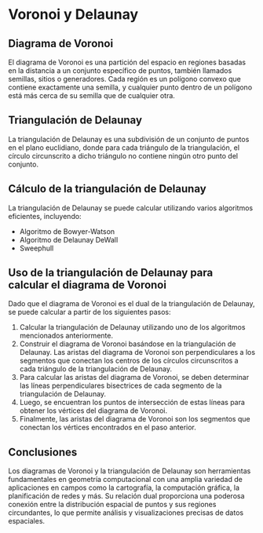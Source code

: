 # Voronoi y Delaunay

## Diagrama de Voronoi

El diagrama de Voronoi es una partición del espacio en regiones basadas en la distancia a un conjunto específico de puntos, también llamados semillas, sitios o generadores. Cada región es un polígono convexo que contiene exactamente una semilla, y cualquier punto dentro de un polígono está más cerca de su semilla que de cualquier otra.

## Triangulación de Delaunay

La triangulación de Delaunay es una subdivisión de un conjunto de puntos en el plano euclidiano, donde para cada triángulo de la triangulación, el círculo circunscrito a dicho triángulo no contiene ningún otro punto del conjunto.

## Cálculo de la triangulación de Delaunay

La triangulación de Delaunay se puede calcular utilizando varios algoritmos eficientes, incluyendo:

- Algoritmo de Bowyer-Watson
- Algoritmo de Delaunay DeWall
- Sweephull

## Uso de la triangulación de Delaunay para calcular el diagrama de Voronoi

Dado que el diagrama de Voronoi es el dual de la triangulación de Delaunay, se puede calcular a partir de los siguientes pasos:

1. Calcular la triangulación de Delaunay utilizando uno de los algoritmos mencionados anteriormente.
2. Construir el diagrama de Voronoi basándose en la triangulación de Delaunay. Las aristas del diagrama de Voronoi son perpendiculares a los segmentos que conectan los centros de los círculos circunscritos a cada triángulo de la triangulación de Delaunay.
3. Para calcular las aristas del diagrama de Voronoi, se deben determinar las líneas perpendiculares bisectrices de cada segmento de la triangulación de Delaunay.
4. Luego, se encuentran los puntos de intersección de estas líneas para obtener los vértices del diagrama de Voronoi.
5. Finalmente, las aristas del diagrama de Voronoi son los segmentos que conectan los vértices encontrados en el paso anterior.

## Conclusiones

Los diagramas de Voronoi y la triangulación de Delaunay son herramientas fundamentales en geometría computacional con una amplia variedad de aplicaciones en campos como la cartografía, la computación gráfica, la planificación de redes y más. Su relación dual proporciona una poderosa conexión entre la distribución espacial de puntos y sus regiones circundantes, lo que permite análisis y visualizaciones precisas de datos espaciales.
